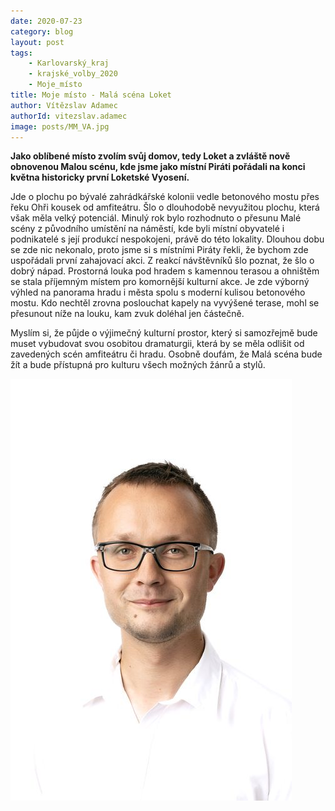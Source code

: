 ```yaml
---
date: 2020-07-23
category: blog
layout: post
tags:
    - Karlovarský_kraj
    - krajské_volby_2020
    - Moje_místo
title: Moje místo - Malá scéna Loket
author: Vítězslav Adamec
authorId: vitezslav.adamec
image: posts/MM_VA.jpg
---
```

**Jako oblíbené místo zvolím svůj domov, tedy Loket a zvláště nově obnovenou Malou scénu, kde jsme jako místní Piráti pořádali na konci května historicky první Loketské Vyosení.**

Jde o plochu po bývalé zahrádkářské kolonii vedle betonového mostu přes řeku Ohři kousek od amfiteátru. Šlo o dlouhodobě nevyužitou plochu, která však měla velký potenciál. Minulý rok bylo rozhodnuto o přesunu Malé scény z původního umístění na náměstí, kde byli místní obyvatelé i podnikatelé s její produkcí nespokojeni, právě do této lokality. Dlouhou dobu se zde nic nekonalo, proto jsme si s místními Piráty řekli, že bychom zde uspořádali první zahajovací akci. Z reakcí návštěvníků šlo poznat, že šlo o dobrý nápad. Prostorná louka pod hradem s kamennou terasou a ohništěm se stala příjemným místem pro komornější kulturní akce. Je zde výborný výhled na panorama hradu i města spolu s moderní kulisou betonového mostu. Kdo nechtěl zrovna poslouchat kapely na vyvýšené terase, mohl se přesunout níže na louku, kam zvuk doléhal jen částečně.

Myslím si, že půjde o výjimečný kulturní prostor, který si samozřejmě bude muset vybudovat svou osobitou dramaturgii, která by se měla odlišit od zavedených scén amfiteátru či hradu. Osobně doufám, že Malá scéna bude žít a bude přístupná pro kulturu všech možných žánrů a stylů.

![](/assets/img/posts/vit_adamec_2020.jpg)
